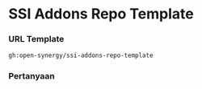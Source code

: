 # SSI Addons Repo Template

### URL Template

````bash
gh:open-synergy/ssi-addons-repo-template
````

### Pertanyaan
